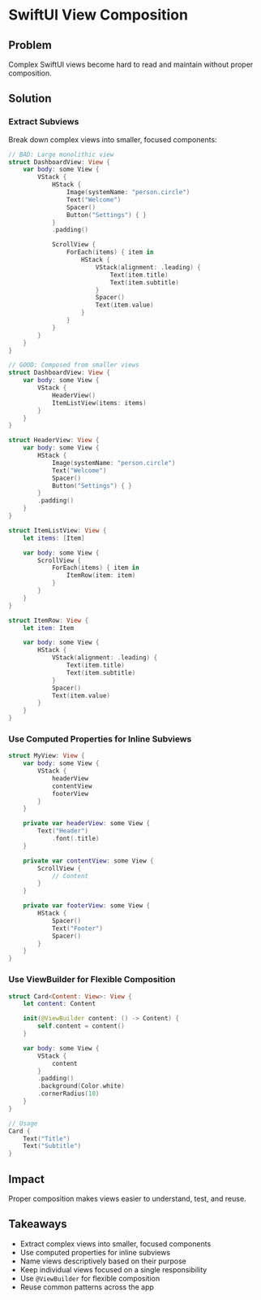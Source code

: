 # SwiftUI View Composition

## Problem

Complex SwiftUI views become hard to read and maintain without proper composition.

## Solution

### Extract Subviews

Break down complex views into smaller, focused components:

```swift
// BAD: Large monolithic view
struct DashboardView: View {
    var body: some View {
        VStack {
            HStack {
                Image(systemName: "person.circle")
                Text("Welcome")
                Spacer()
                Button("Settings") { }
            }
            .padding()

            ScrollView {
                ForEach(items) { item in
                    HStack {
                        VStack(alignment: .leading) {
                            Text(item.title)
                            Text(item.subtitle)
                        }
                        Spacer()
                        Text(item.value)
                    }
                }
            }
        }
    }
}

// GOOD: Composed from smaller views
struct DashboardView: View {
    var body: some View {
        VStack {
            HeaderView()
            ItemListView(items: items)
        }
    }
}

struct HeaderView: View {
    var body: some View {
        HStack {
            Image(systemName: "person.circle")
            Text("Welcome")
            Spacer()
            Button("Settings") { }
        }
        .padding()
    }
}

struct ItemListView: View {
    let items: [Item]

    var body: some View {
        ScrollView {
            ForEach(items) { item in
                ItemRow(item: item)
            }
        }
    }
}

struct ItemRow: View {
    let item: Item

    var body: some View {
        HStack {
            VStack(alignment: .leading) {
                Text(item.title)
                Text(item.subtitle)
            }
            Spacer()
            Text(item.value)
        }
    }
}
```

### Use Computed Properties for Inline Subviews

```swift
struct MyView: View {
    var body: some View {
        VStack {
            headerView
            contentView
            footerView
        }
    }

    private var headerView: some View {
        Text("Header")
            .font(.title)
    }

    private var contentView: some View {
        ScrollView {
            // Content
        }
    }

    private var footerView: some View {
        HStack {
            Spacer()
            Text("Footer")
            Spacer()
        }
    }
}
```

### Use ViewBuilder for Flexible Composition

```swift
struct Card<Content: View>: View {
    let content: Content

    init(@ViewBuilder content: () -> Content) {
        self.content = content()
    }

    var body: some View {
        VStack {
            content
        }
        .padding()
        .background(Color.white)
        .cornerRadius(10)
    }
}

// Usage
Card {
    Text("Title")
    Text("Subtitle")
}
```

## Impact

Proper composition makes views easier to understand, test, and reuse.

## Takeaways

- Extract complex views into smaller, focused components
- Use computed properties for inline subviews
- Name views descriptively based on their purpose
- Keep individual views focused on a single responsibility
- Use `@ViewBuilder` for flexible composition
- Reuse common patterns across the app

